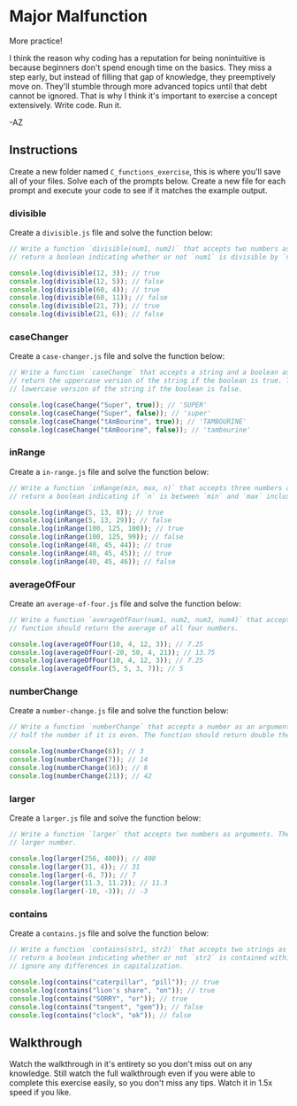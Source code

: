 # Major Malfunction

More practice!

I think the reason why coding has a reputation for being nonintuitive is because beginners don't
spend enough time on the basics. They miss a step early, but instead of filling that gap of
knowledge, they preemptively move on. They'll stumble through more advanced topics until that debt
cannot be ignored. That is why I think it's important to exercise a concept extensively. Write code.
Run it.

-AZ

## Instructions

Create a new folder named `C_functions_exercise`, this is where you'll save all of your files. Solve
each of the prompts below. Create a new file for each prompt and execute your code to see if it
matches the example output.

### divisible

Create a `divisible.js` file and solve the function below:

```js
// Write a function `divisible(num1, num2)` that accepts two numbers as arguments. The function should
// return a boolean indicating whether or not `num1` is divisible by `num2`.

console.log(divisible(12, 3)); // true
console.log(divisible(12, 5)); // false
console.log(divisible(60, 4)); // true
console.log(divisible(60, 11)); // false
console.log(divisible(21, 7)); // true
console.log(divisible(21, 6)); // false
```

### caseChanger

Create a `case-changer.js` file and solve the function below:

```js
// Write a function `caseChange` that accepts a string and a boolean as arguments. The function should
// return the uppercase version of the string if the boolean is true. The function should return the
// lowercase version of the string if the boolean is false.

console.log(caseChange("Super", true)); // 'SUPER'
console.log(caseChange("Super", false)); // 'super'
console.log(caseChange("tAmBourine", true)); // 'TAMBOURINE'
console.log(caseChange("tAmBourine", false)); // 'tambourine'
```

### inRange

Create a `in-range.js` file and solve the function below:

```js
// Write a function `inRange(min, max, n)` that accepts three numbers as arguments. The function should
// return a boolean indicating if `n` is between `min` and `max` inclusive.

console.log(inRange(5, 13, 8)); // true
console.log(inRange(5, 13, 29)); // false
console.log(inRange(100, 125, 100)); // true
console.log(inRange(100, 125, 99)); // false
console.log(inRange(40, 45, 44)); // true
console.log(inRange(40, 45, 45)); // true
console.log(inRange(40, 45, 46)); // false
```

### averageOfFour

Create an `average-of-four.js` file and solve the function below:

```js
// Write a function `averageOfFour(num1, num2, num3, num4)` that accepts four numbers as arguments. The
// function should return the average of all four numbers.

console.log(averageOfFour(10, 4, 12, 3)); // 7.25
console.log(averageOfFour(-20, 50, 4, 21)); // 13.75
console.log(averageOfFour(10, 4, 12, 3)); // 7.25
console.log(averageOfFour(5, 5, 3, 7)); // 5
```

### numberChange

Create a `number-change.js` file and solve the function below:

```js
// Write a function `numberChange` that accepts a number as an argument. The function should return
// half the number if it is even. The function should return double the number if it is odd.

console.log(numberChange(6)); // 3
console.log(numberChange(7)); // 14
console.log(numberChange(16)); // 8
console.log(numberChange(21)); // 42
```

### larger

Create a `larger.js` file and solve the function below:

```js
// Write a function `larger` that accepts two numbers as arguments. The function should return the
// larger number.

console.log(larger(256, 400)); // 400
console.log(larger(31, 4)); // 31
console.log(larger(-6, 7)); // 7
console.log(larger(11.3, 11.2)); // 11.3
console.log(larger(-10, -3)); // -3
```

### contains

Create a `contains.js` file and solve the function below:

```js
// Write a function `contains(str1, str2)` that accepts two strings as arguments. The function should
// return a boolean indicating whether or not `str2` is contained within `str1`. The function should
// ignore any differences in capitalization.

console.log(contains("caterpillar", "pill")); // true
console.log(contains("lion's share", "on")); // true
console.log(contains("SORRY", "or")); // true
console.log(contains("tangent", "gem")); // false
console.log(contains("clock", "ok")); // false
```


## Walkthrough

Watch the walkthrough in it's entirety so you don't miss out on any knowledge. Still watch the full
walkthrough even if you were able to complete this exercise easily, so you don't miss any tips.
Watch it in 1.5x speed if you like.
